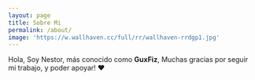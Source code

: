 ```yaml
---
layout: page
title: Sobre Mi
permalink: /about/
image: 'https://w.wallhaven.cc/full/rr/wallhaven-rrdgp1.jpg'
---
```


Hola, Soy Nestor, más conocido como **GuxFiz**, Muchas gracias por seguir mi trabajo, y poder apoyar! ♥
